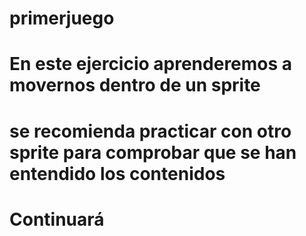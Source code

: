 # primerjuego
# En este ejercicio aprenderemos a movernos dentro de un sprite
# se recomienda practicar con otro sprite para comprobar que se han entendido los contenidos
# 
# Continuará
